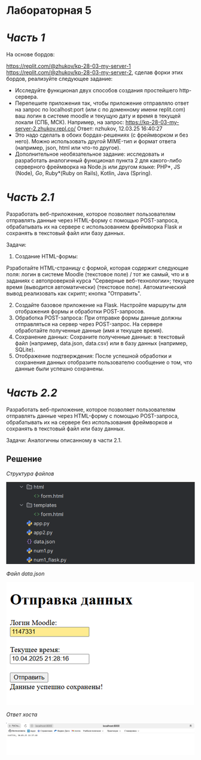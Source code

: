 # Лабораторная 5 

# _Часть 1_
На основе бордов:

https://replit.com/@zhukov/kp-28-03-my-server-1
https://replit.com/@zhukov/kp-28-03-my-server-2, сделав форки этих бордов, реализуйте следующее задание:

- Исследуйте функционал двух способов создания простейшего http-сервера.
 - Перепешите приложения так, чтобы приложение отправляло  ответ на запрос по localhost:port (или с по доменному имени replit.com) ваш логин в системе moodle и текущую дату и время в текущей локали (СПБ, МСК). Например, на запрос: https://kp-28-03-my-server-2.zhukov.repl.co/ Ответ: nzhukov, 12.03.25 16:40:27
 - Это надо сделать в обоих бордах-решениях (с фреймворком и без него). Можно использовать другой MIME-тип и формат ответа (например, json, html или что-то другое).
- Дополнительное необязательное задание: исследовать и разработать аналогичный функционал пункта 2 для какого-либо серверного фреймворка на Node.js или другом языке:
PHP*, JS (Node)*, Go*, Ruby*(Ruby on Rails), Kotlin, Java (Spring).

# _Часть 2.1_
Разработать веб-приложение, которое позволяет пользователям отправлять данные через HTML-форму с помощью POST-запроса, обрабатывать их на сервере с использованием фреймворка Flask и сохранять в текстовый файл или базу данных.

Задачи:

1. Создание HTML-формы:

Рзработайте HTML-страницу с формой, которая содержит следующие поля:
логин в системе Moodle (текстовое поле) / тот же самый, что и в заданиях с автопроверкой курса "Серверные веб-технологии»;
текущее время (выводится автоматически) (текстовое поле). Автоматический вывод реализовать как скрипт;
кнопка "Отправить".

2. Создайте базовое приложение на Flask.
Настройте маршруты для отображения формы и обработки POST-запросов.
3. Обработка POST-запроса:
При отправке формы данные должны отправляться на сервер через POST-запрос.
На сервере обработайте полученные данные (имя и текущее время).
4. Сохранение данных:
Сохраните полученные данные:
в текстовый файл (например, data.json, data.csv) или
в базу данных (например, SQLite).
5. Отображение подтверждения:
После успешной обработки и сохранения данных отобразите пользователю сообщение о том, что данные были успешно сохранены.

# _Часть 2.2_
Разработать веб-приложение, которое позволяет пользователям отправлять данные через HTML-форму с помощью POST-запроса, обрабатывать их на сервере без использования фреймворков и сохранять в текстовый файл или базу данных. 

Задачи:
Аналогичны описанному в части 2.1.

## Решение 

_Структура файлов_

![структура](https://github.com/BlohinaValeria/Computer-workshop-IVT/blob/main/LR%205/structure.png)


_Файл data.json_

![файл](https://github.com/BlohinaValeria/Computer-workshop-IVT/blob/main/LR%205/datajson.png)


_Ответ хоста_

![](https://github.com/BlohinaValeria/Computer-workshop-IVT/blob/main/LR%205/1.png)
